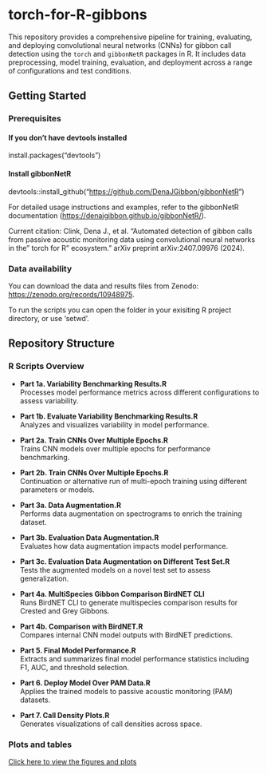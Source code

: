 
<!-- README.md is generated from README.Rmd. Please edit that file -->

# torch-for-R-gibbons

<!-- badges: start -->
<!-- badges: end -->

This repository provides a comprehensive pipeline for training,
evaluating, and deploying convolutional neural networks (CNNs) for
gibbon call detection using the `torch` and `gibbonNetR` packages in R.
It includes data preprocessing, model training, evaluation, and
deployment across a range of configurations and test conditions.

## Getting Started

### Prerequisites

#### If you don’t have devtools installed

install.packages(“devtools”)

#### Install gibbonNetR

devtools::install_github(“<https://github.com/DenaJGibbon/gibbonNetR>”)

For detailed usage instructions and examples, refer to the gibbonNetR
documentation (<https://denajgibbon.github.io/gibbonNetR/>).

Current citation: Clink, Dena J., et al. “Automated detection of gibbon
calls from passive acoustic monitoring data using convolutional neural
networks in the” torch for R” ecosystem.” arXiv preprint
arXiv:2407.09976 (2024).

### Data availability

You can download the data and results files from Zenodo:
<https://zenodo.org/records/10948975>.

To run the scripts you can open the folder in your exisiting R project
directory, or use ‘setwd’.

## Repository Structure

### R Scripts Overview

- **Part 1a. Variability Benchmarking Results.R**  
  Processes model performance metrics across different configurations to
  assess variability.

- **Part 1b. Evaluate Variability Benchmarking Results.R**  
  Analyzes and visualizes variability in model performance.

- **Part 2a. Train CNNs Over Multiple Epochs.R**  
  Trains CNN models over multiple epochs for performance benchmarking.

- **Part 2b. Train CNNs Over Multiple Epochs.R**  
  Continuation or alternative run of multi-epoch training using
  different parameters or models.

- **Part 3a. Data Augmentation.R**  
  Performs data augmentation on spectrograms to enrich the training
  dataset.

- **Part 3b. Evaluation Data Augmentation.R**  
  Evaluates how data augmentation impacts model performance.

- **Part 3c. Evaluation Data Augmentation on Different Test Set.R**  
  Tests the augmented models on a novel test set to assess
  generalization.

- **Part 4a. MultiSpecies Gibbon Comparison BirdNET CLI**  
  Runs BirdNET CLI to generate multispecies comparison results for
  Crested and Grey Gibbons.

- **Part 4b. Comparison with BirdNET.R**  
  Compares internal CNN model outputs with BirdNET predictions.

- **Part 5. Final Model Performance.R**  
  Extracts and summarizes final model performance statistics including
  F1, AUC, and threshold selection.

- **Part 6. Deploy Model Over PAM Data.R**  
  Applies the trained models to passive acoustic monitoring (PAM)
  datasets.

- **Part 7. Call Density Plots.R**  
  Generates visualizations of call densities across space.

### Plots and tables

[Click here to view the figures and
plots](https://github.com/DenaJGibbon/torch-for-R-gibbons/blob/main/R/Recreate-plots-for-manuscript.md)
